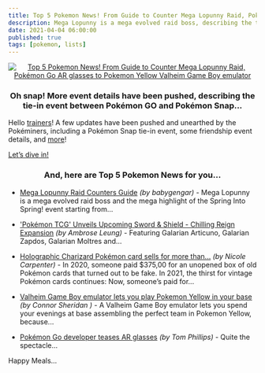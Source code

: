 ```yaml
---
title: Top 5 Pokemon News! From Guide to Counter Mega Lopunny Raid, Pokémon Go AR glasses to Pokemon Yellow Valheim Game Boy emulator
description: Mega Lopunny is a mega evolved raid boss, describing the tie-in event between Pokémon GO and Pokémon Snap, Upcoming Sword & Shield - Chilling Reign Expansion
date: 2021-04-04 06:00:00
published: true
tags: [pokemon, lists]
---
```


<p align="center">
    <a href="/archive" >
        <img src="https://pokemongohub.net/wp-content/uploads/2019/02/go-snapshot-696x392.jpg" alt="Top 5 Pokemon News! From Guide to Counter Mega Lopunny Raid, Pokémon Go AR glasses to Pokemon Yellow Valheim Game Boy emulator" title="Top 5 Pokemon News! From Guide to Counter Mega Lopunny Raid, Pokémon Go AR glasses to Pokemon Yellow Valheim Game Boy emulator"  />
    </a>
</p>

<h3 align="center">
    Oh snap! More event details have been pushed, describing the tie-in event between Pokémon GO and Pokémon Snap...
</h3>

Hello [trainers](/archive)! A few updates have been pushed and unearthed by the Pokéminers, including a Pokémon Snap tie-in event, some friendship event details, and [more](/archive)!

<a href="https://pokemongohub.net/post/news/new-pokemon-snap-celebration-event-discovered-by-pokemon-go-data-miners/" target="_blank">
    Let’s dive in!
</a>

<h3 align="center">
    And, here are Top 5 Pokemon News for you...
</h3>

* [Mega Lopunny Raid Counters Guide](https://pokemongohub.net/post/guide/mega-lopunny-raid-counters-guide/) _(by babygengar)_ - Mega Lopunny is a mega evolved raid boss and the mega highlight of the Spring Into Spring! event starting from...

* ['Pokémon TCG' Unveils Upcoming Sword & Shield - Chilling Reign Expansion](https://hypebeast.com/2021/4/pokemon-tcg-sword-shield-chilling-reign-expansion-news) _(by Ambrose Leung)_ - Featuring Galarian Articuno, Galarian Zapdos, Galarian Moltres and...

* [Holographic Charizard Pokémon card sells for more than...](https://www.polygon.com/22356401/holographic-charizard-ebay-300k-sold-pokemon-cards) _(by Nicole Carpenter)_ - In 2020, someone paid $375,00 for an unopened box of old Pokémon cards that turned out to be fake. In 2021, the thirst for vintage Pokémon cards continues: Now, someone’s paid for...

* [Valheim Game Boy emulator lets you play Pokemon Yellow in your base](https://www.gamesradar.com/valheim-game-boy-emulator-lets-you-play-pokemon-yellow-in-your-base/) _(by Connor Sheridan )_ - A Valheim Game Boy emulator lets you spend your evenings at base assembling the perfect team in Pokemon Yellow, because...

* [Pokémon Go developer teases AR glasses](https://www.eurogamer.net/articles/2021-03-30-pokemon-go-developer-teases-ar-glasses) _(by Tom Phillips)_ - Quite the spectacle...



Happy Meals...